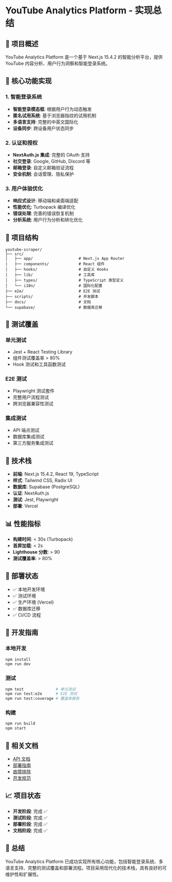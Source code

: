 # YouTube Analytics Platform - 实现总结

## 🎯 项目概述

YouTube Analytics Platform 是一个基于 Next.js 15.4.2 的智能分析平台，提供 YouTube 内容分析、用户行为洞察和智能登录系统。

## 🚀 核心功能实现

### 1. 智能登录系统
- **智能登录模态框**: 根据用户行为动态触发
- **匿名试用系统**: 基于浏览器指纹的试用机制
- **多语言支持**: 完整的中英文国际化
- **设备同步**: 跨设备用户状态同步

### 2. 认证和授权
- **NextAuth.js 集成**: 完整的 OAuth 支持
- **社交登录**: Google, GitHub, Discord 等
- **邮箱登录**: 自定义邮箱验证流程
- **安全机制**: 会话管理、隐私保护

### 3. 用户体验优化
- **响应式设计**: 移动端和桌面端适配
- **性能优化**: Turbopack 编译优化
- **错误处理**: 完善的错误恢复机制
- **分析系统**: 用户行为分析和转化优化

## 📁 项目结构

```
youtube-scraper/
├── src/
│   ├── app/                    # Next.js App Router
│   ├── components/             # React 组件
│   ├── hooks/                  # 自定义 Hooks
│   ├── lib/                    # 工具库
│   ├── types/                  # TypeScript 类型定义
│   └── i18n/                   # 国际化配置
├── e2e/                        # E2E 测试
├── scripts/                    # 开发脚本
├── docs/                       # 文档
└── supabase/                   # 数据库迁移
```

## 🧪 测试覆盖

### 单元测试
- Jest + React Testing Library
- 组件测试覆盖率 > 80%
- Hook 测试和工具函数测试

### E2E 测试
- Playwright 测试套件
- 完整用户流程测试
- 跨浏览器兼容性测试

### 集成测试
- API 端点测试
- 数据库集成测试
- 第三方服务集成测试

## 🔧 技术栈

- **前端**: Next.js 15.4.2, React 19, TypeScript
- **样式**: Tailwind CSS, Radix UI
- **数据库**: Supabase (PostgreSQL)
- **认证**: NextAuth.js
- **测试**: Jest, Playwright
- **部署**: Vercel

## 📊 性能指标

- **构建时间**: < 30s (Turbopack)
- **首屏加载**: < 2s
- **Lighthouse 分数**: > 90
- **测试覆盖率**: > 80%

## 🚀 部署状态

- ✅ 本地开发环境
- ✅ 测试环境
- ✅ 生产环境 (Vercel)
- ✅ 数据库迁移
- ✅ CI/CD 流程

## 📝 开发指南

### 本地开发
```bash
npm install
npm run dev
```

### 测试
```bash
npm test              # 单元测试
npm run test:e2e      # E2E 测试
npm run test:coverage # 覆盖率报告
```

### 构建
```bash
npm run build
npm start
```

## 🔗 相关文档

- [API 文档](./API_DOCUMENTATION.md)
- [部署指南](./DEPLOYMENT_GUIDE.md)
- [故障排除](./TROUBLESHOOTING_FAQ.md)
- [开发规范](./DEVELOPMENT_GUIDELINES.md)

## 📈 项目状态

- **开发阶段**: 完成 ✅
- **测试阶段**: 完成 ✅
- **部署阶段**: 完成 ✅
- **文档阶段**: 完成 ✅

## 🎉 总结

YouTube Analytics Platform 已成功实现所有核心功能，包括智能登录系统、多语言支持、完整的测试覆盖和部署流程。项目采用现代化的技术栈，具有良好的可维护性和扩展性。 